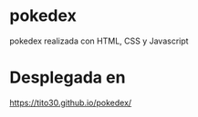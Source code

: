 # pokedex
pokedex realizada con HTML, CSS y Javascript


# Desplegada en 
https://tito30.github.io/pokedex/
